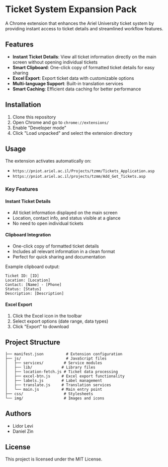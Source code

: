 # Ticket System Expansion Pack

A Chrome extension that enhances the Ariel University ticket system by providing instant access to ticket details and streamlined workflow features.

## Features

- **Instant Ticket Details**: View all ticket information directly on the main screen without opening individual tickets
- **Smart Clipboard**: One-click copy of formatted ticket details for easy sharing
- **Excel Export**: Export ticket data with customizable options
- **Multi-language Support**: Built-in translation services
- **Smart Caching**: Efficient data caching for better performance

## Installation

1. Clone this repository
2. Open Chrome and go to `chrome://extensions/`
3. Enable "Developer mode"
4. Click "Load unpacked" and select the extension directory

## Usage

The extension activates automatically on:
- `https://pniot.ariel.ac.il/Projects/tzmm/Tickets_Application.asp`
- `https://pniot.ariel.ac.il/projects/tzmm/Add_Get_Tickets.asp`

### Key Features

#### Instant Ticket Details
- All ticket information displayed on the main screen
- Location, contact info, and status visible at a glance
- No need to open individual tickets

#### Clipboard Integration
- One-click copy of formatted ticket details
- Includes all relevant information in a clean format
- Perfect for quick sharing and documentation

Example clipboard output:
```
Ticket ID: [ID]
Location: [Location]
Contact: [Name] - [Phone]
Status: [Status]
Description: [Description]
```

#### Excel Export
1. Click the Excel icon in the toolbar
2. Select export options (date range, data types)
3. Click "Export" to download

## Project Structure

```
├── manifest.json          # Extension configuration
├── js/                    # JavaScript files
│   ├── services/         # Service modules
│   ├── lib/             # Library files
│   ├── location-fetch.js # Ticket data processing
│   ├── excel-btn.js     # Excel export functionality
│   ├── labels.js        # Label management
│   ├── translate.js     # Translation services
│   └── main.js          # Main entry point
├── css/                  # Stylesheets
└── img/                  # Images and icons
```

## Authors

- Lidor Levi
- Daniel Zin

## License

This project is licensed under the MIT License. 